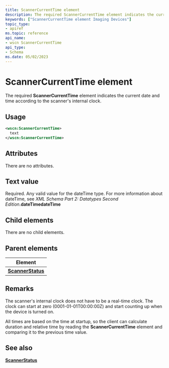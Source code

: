 ```yaml
---
title: ScannerCurrentTime element
description: The required ScannerCurrentTime element indicates the current date and time according to the scanner's internal clock.
keywords: ["ScannerCurrentTime element Imaging Devices"]
topic_type:
- apiref
ms.topic: reference
api_name:
- wscn ScannerCurrentTime
api_type:
- Schema
ms.date: 05/02/2023
---
```


# ScannerCurrentTime element

The required **ScannerCurrentTime** element indicates the current date and time according to the scanner's internal clock.

## Usage

```xml
<wscn:ScannerCurrentTime>
  text
</wscn:ScannerCurrentTime>
```

## Attributes

There are no attributes.

## Text value

Required. Any valid value for the dateTime type. For more information about dateTime, see *XML Schema Part 2: Datatypes Second Edition*.**dateTimedateTime**

## Child elements

There are no child elements.

## Parent elements

| Element |
|--|
| [**ScannerStatus**](scannerstatus.md) |

## Remarks

The scanner's internal clock does not have to be a real-time clock. The clock can start at zero (0001-01-01T00:00:00Z) and start counting up when the device is turned on.

All times are based on the time at startup, so the client can calculate duration and relative time by reading the **ScannerCurrentTime** element and comparing it to the previous time value.

## See also

[**ScannerStatus**](scannerstatus.md)
